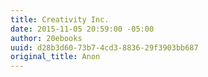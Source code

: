 ```yaml
---
title: Creativity Inc.
date: 2015-11-05 20:59:00 -05:00
author: 20ebooks
uuid: d28b3d60-73b7-4cd3-8836-29f3903bb687
original_title: Anon
---
```


